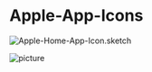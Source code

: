 # Apple-App-Icons
![Apple-Home-App-Icon.sketch](https://github.com/aroundsketch/Apple-App-Icons/raw/master/Apple-Home-App-Icon.sketch)

![picture](https://cdn.dribbble.com/users/4311202/screenshots/10285104/media/62e05fe6ea69d62ac01bdd36af516f7b.jpg)
